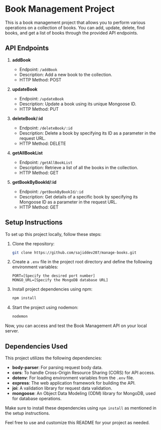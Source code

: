 # Book Management Project

This is a book management project that allows you to perform various operations on a collection of books. You can add, update, delete, find books, and get a list of books through the provided API endpoints.

## API Endpoints

1. **addBook**
   - Endpoint: `/addBook`
   - Description: Add a new book to the collection.
   - HTTP Method: POST

2. **updateBook**
   - Endpoint: `/updateBook`
   - Description: Update a book using its unique Mongoose ID.
   - HTTP Method: PUT

3. **deleteBook/:id**
   - Endpoint: `/deleteBook/:id`
   - Description: Delete a book by specifying its ID as a parameter in the request URL.
   - HTTP Method: DELETE

4. **getAllBookList**
   - Endpoint: `/getAllBookList`
   - Description: Retrieve a list of all the books in the collection.
   - HTTP Method: GET

5. **getBookByBookId/:id**
   - Endpoint: `/getBookByBookId/:id`
   - Description: Get details of a specific book by specifying its Mongoose ID as a parameter in the request URL.
   - HTTP Method: GET

## Setup Instructions

To set up this project locally, follow these steps:

1. Clone the repository:
   ```bash
   git clone https://github.com/sajiddev207/manage-books.git
   ```

2. Create a `.env` file in the project root directory and define the following environment variables:

   ```
   PORT=[Specify the desired port number]
   MONGO_URL=[Specify the MongoDB database URL]
   ```

3. Install project dependencies using npm:
   ```bash
   npm install
   ```

4. Start the project using nodemon:
   ```bash
   nodemon
   ```

Now, you can access and test the Book Management API on your local server.

## Dependencies Used

This project utilizes the following dependencies:

- **body-parser**: For parsing request body data.
- **cors**: To handle Cross-Origin Resource Sharing (CORS) for API access.
- **dotenv**: For loading environment variables from the `.env` file.
- **express**: The web application framework for building the API.
- **joi**: A validation library for request data validation.
- **mongoose**: An Object Data Modeling (ODM) library for MongoDB, used for database operations.

Make sure to install these dependencies using `npm install` as mentioned in the setup instructions.

Feel free to use and customize this README for your project as needed.